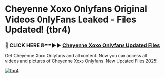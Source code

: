 # Cheyenne Xoxo Onlyfans Original Videos 0nlyFans Leaked - Files Updated! (tbr4)

<h3>🔴 CLICK HERE 🌐==►► <a href="https://tinyurl.com/x26r9saj" rel="nofollow">Cheyenne Xoxo Onlyfans Updated Files</a></h3>

Get Cheyenne Xoxo Onlyfans and all content. Now you can access all videos and pictures of Cheyenne Xoxo Onlyfans. New Updated Files 2025!

[![tbr4](https://i.imgur.com/LkgZPqh.gif)](https://tinyurl.com/x26r9saj)
